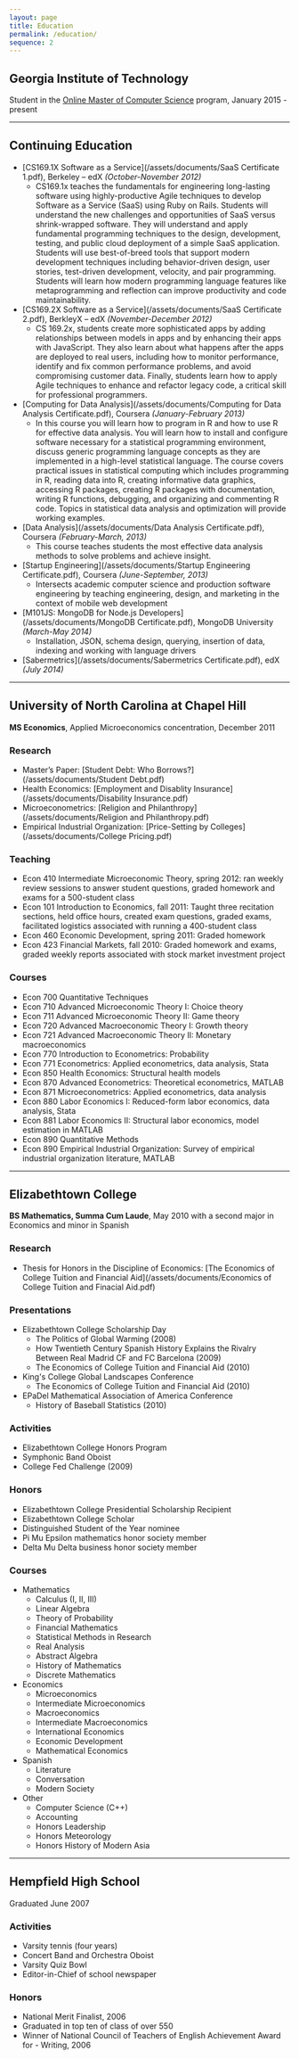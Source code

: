 ```yaml
---
layout: page
title: Education
permalink: /education/
sequence: 2
---
```


## Georgia Institute of Technology

Student in the [Online Master of Computer Science](http://www.omscs.gatech.edu) program, January 2015 - present

---

## Continuing Education
- [CS169.1X Software as a Service](/assets/documents/SaaS Certificate 1.pdf), Berkeley – edX *(October-November 2012)*
	- CS169.1x teaches the fundamentals for engineering long-lasting software using highly-productive Agile techniques to develop Software as a Service (SaaS) using Ruby on Rails. Students will understand the new challenges and opportunities of SaaS versus shrink-wrapped software. They will understand and apply fundamental programming techniques to the design, development, testing, and public cloud deployment of a simple SaaS application. Students will use best-of-breed tools that support modern development techniques including behavior-driven design, user stories, test-driven development, velocity, and pair programming. Students will learn how modern programming language features like metaprogramming and reflection can improve productivity and code maintainability.
- [CS169.2X Software as a Service](/assets/documents/SaaS Certificate 2.pdf), BerkleyX – edX *(November-December 2012)*
	- CS 169.2x, students create more sophisticated apps by adding relationships between models in apps and by enhancing their apps with JavaScript. They also learn about what happens after the apps are deployed to real users, including how to monitor performance, identify and fix common performance problems, and avoid compromising customer data. Finally, students learn how to apply Agile techniques to enhance and refactor legacy code, a critical skill for professional programmers.
- [Computing for Data Analysis](/assets/documents/Computing for Data Analysis Certificate.pdf), Coursera *(January-February 2013)*
	- In this course you will learn how to program in R and how to use R for effective data analysis. You will learn how to install and configure software necessary for a statistical programming environment, discuss generic programming language concepts as they are implemented in a high-level statistical language. The course covers practical issues in statistical computing which includes programming in R, reading data into R, creating informative data graphics, accessing R packages, creating R packages with documentation, writing R functions, debugging, and organizing and commenting R code. Topics in statistical data analysis and optimization will provide working examples.
- [Data Analysis](/assets/documents/Data Analysis Certificate.pdf), Coursera *(February-March, 2013)*
	- This course teaches students the most effective data analysis methods to solve problems and achieve insight.
- [Startup Engineering](/assets/documents/Startup Engineering Certificate.pdf), Coursera *(June-September, 2013)*
	- Intersects academic computer science and production software engineering by teaching engineering, design, and marketing in the context of mobile web development
-  [M101JS: MongoDB for Node.js Developers](/assets/documents/MongoDB Certificate.pdf), MongoDB University *(March-May 2014)*
	- Installation, JSON, schema design, querying, insertion of data, indexing and working with language drivers
- [Sabermetrics](/assets/documents/Sabermetrics Certificate.pdf), edX *(July 2014)*

---

## University of North Carolina at Chapel Hill

**MS Economics**, Applied Microeconomics concentration, December 2011

### Research
- Master’s Paper: [Student Debt: Who Borrows?](/assets/documents/Student Debt.pdf)
- Health Economics: [Employment and Disablity Insurance](/assets/documents/Disability Insurance.pdf)
- Microeconometrics: [Religion and Philanthropy](/assets/documents/Religion and Philanthropy.pdf)
- Empirical Industrial Organization: [Price-Setting by Colleges](/assets/documents/College Pricing.pdf)

### Teaching
- Econ 410 Intermediate Microeconomic Theory, spring 2012: ran weekly review sessions to answer student questions, graded homework and exams for a 500-student class
- Econ 101 Introduction to Economics, fall 2011: Taught three recitation sections, held office hours, created exam questions, graded exams, facilitated logistics associated with running a 400-student class
- Econ 460 Economic Development, spring 2011: Graded homework
- Econ 423 Financial Markets, fall 2010: Graded homework and exams, graded weekly reports associated with stock market investment project

### Courses
- Econ 700 Quantitative Techniques
- Econ 710 Advanced Microeconomic Theory I: Choice theory
- Econ 711 Advanced Microeconomic Theory II: Game theory
- Econ 720 Advanced Macroeconomic Theory I: Growth theory
- Econ 721 Advanced Macroeconomic Theory II: Monetary macroeconomics
- Econ 770 Introduction to Econometrics: Probability
- Econ 771 Econometrics: Applied econometrics, data analysis, Stata
- Econ 850 Health Economics: Structural health models
- Econ 870 Advanced Econometrics: Theoretical econometrics, MATLAB
- Econ 871 Microeconometrics: Applied econometrics, data analysis
- Econ 880 Labor Economics I: Reduced-form labor economics, data analysis, Stata
- Econ 881 Labor Economics II: Structural labor economics, model estimation in MATLAB
- Econ 890 Quantitative Methods
- Econ 890 Empirical Industrial Organization: Survey of empirical industrial organization literature, MATLAB

---

## Elizabethtown College

**BS Mathematics, Summa Cum Laude**, May 2010 with a second major in Economics and minor in Spanish

### Research
- Thesis for Honors in the Discipline of Economics: [The Economics of College Tuition and Financial Aid](/assets/documents/Economics of College Tuition and Finacial Aid.pdf)

### Presentations
- Elizabethtown College Scholarship Day
	- The Politics of Global Warming (2008)
	- How Twentieth Century Spanish History Explains the Rivalry Between Real Madrid CF and FC Barcelona (2009)
	- The Economics of College Tuition and Financial Aid (2010)
- King's College Global Landscapes Conference
	- The Economics of College Tuition and Financial Aid (2010)
- EPaDel Mathematical Association of America Conference
	- History of Baseball Statistics (2010)

### Activities
- Elizabethtown College Honors Program
- Symphonic Band Oboist
- College Fed Challenge (2009)

### Honors
- Elizabethtown College Presidential Scholarship Recipient
- Elizabethtown College Scholar
- Distinguished Student of the Year nominee
- Pi Mu Epsilon mathematics honor society member
- Delta Mu Delta business honor society member

### Courses
- Mathematics
	- Calculus (I, II, III)
	- Linear Algebra
	- Theory of Probability
	- Financial Mathematics
	- Statistical Methods in Research
	- Real Analysis
	- Abstract Algebra
	- History of Mathematics
	- Discrete Mathematics
- Economics
	- Microeconomics
	- Intermediate Microeconomics
	- Macroeconomics
	- Intermediate Macroeconomics
	- International Economics
	- Economic Development
	- Mathematical Economics
- Spanish
	- Literature
	- Conversation
	- Modern Society
- Other
	- Computer Science (C++)
	- Accounting
	- Honors Leadership
	- Honors Meteorology
	- Honors History of Modern Asia

---

## Hempfield High School

Graduated June 2007

### Activities
- Varsity tennis (four years)
- Concert Band and Orchestra Oboist
- Varsity Quiz Bowl
- Editor-in-Chief of school newspaper

### Honors
- National Merit Finalist, 2006
- Graduated in top ten of class of over 550
- Winner of National Council of Teachers of English Achievement Award for - Writing, 2006